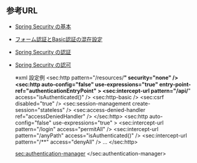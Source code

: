 ## 参考URL
- [Spring Security の基本](https://qiita.com/opengl-8080/items/c105152c9ca48509bd0c)
- [フォーム認証とBasic認証の混在設定](https://qiita.com/shibafu/items/26c9a3a48fe32ba0b647)
- [Spring Security の認証](https://terasolunaorg.github.io/guideline/5.1.0.RELEASE/ja/Security/Authentication.html)
- [Spring Security の認可](https://terasolunaorg.github.io/guideline/5.1.0.RELEASE/ja/Security/Authorization.html)

	※xml 設定例
	<sec:http pattern="/resources/**" security="none" />
	<sec:http auto-config="false" use-expressions="true"
		entry-point-ref="authenticationEntryPoint" >
		<!-- API用セキュリティ設定 -->
		<sec:intercept-url pattern="/api/**" access="isAuthenticated()" />
		<sec:http-basic />
		<sec:csrf disabled="true" />
		<!-- 都度認証を行う。セッションを作成しない、セッションが存在しても使用しない -->
		<sec:session-management create-session="stateless" />
		<!-- AccessDeniedHandler(権限エラー)のカスタマイズ -->
		<sec:access-denied-handler ref="accessDeniedHandler" />
	</sec:http>
	<sec:http auto-config="false" use-expressions="true" >
		<sec:intercept-url pattern="/login" access="permitAll" />
		<sec:intercept-url pattern="/anyPath" access="isAuthenticated()" />
		<sec:intercept-url pattern="/**" access="denyAll" />
		...
	</sec:http>

	<sec:authentication-manager>
		<!-- omitted -->
	</sec:authentication-manager>

	<!-- AutheticationEntryPoint(未認証エラー)のカスタマイズ -->
	<bean id="authenticationEntryPoint" class="org.springframework.security.web.authentication.DelegatingAuthenticationEntryPoint">
		<!-- omitted -->
	</bean>
	<!-- AccessDeniedHandler(権限エラー)のカスタマイズ -->
	<bean id="accessDeniedHandler" class="com.example.web.security.JsonDelegatingAccessDeniedHandler">
		<!-- omitted -->
	</bean>
